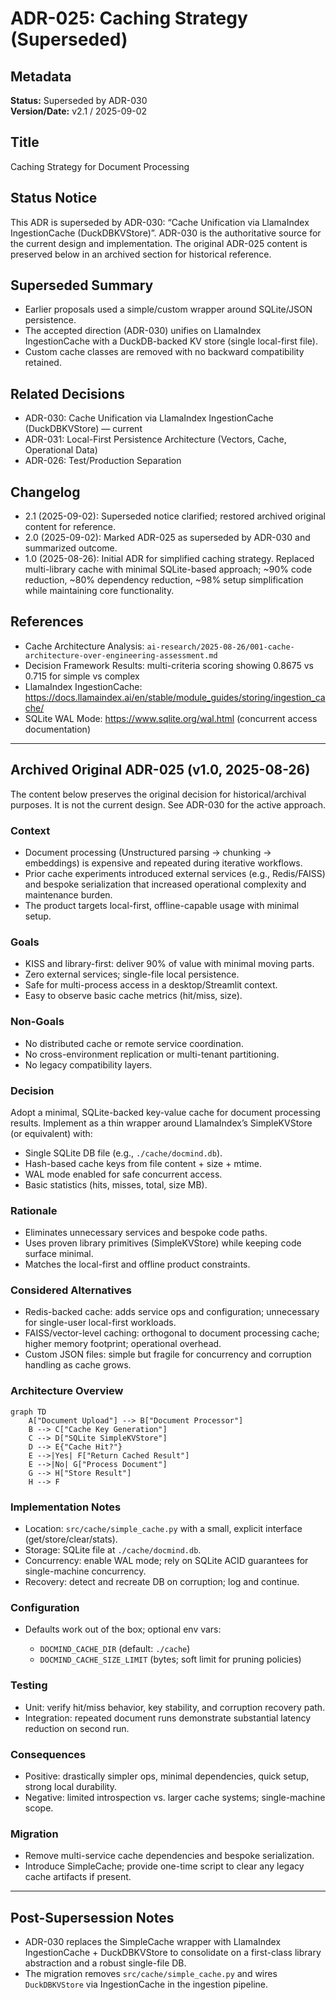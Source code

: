 # ADR-025: Caching Strategy (Superseded)

## Metadata

**Status:** Superseded by ADR-030  
**Version/Date:** v2.1 / 2025-09-02

## Title

Caching Strategy for Document Processing

## Status Notice

This ADR is superseded by ADR-030: “Cache Unification via LlamaIndex IngestionCache (DuckDBKVStore)”. ADR-030 is the authoritative source for the current design and implementation. The original ADR-025 content is preserved below in an archived section for historical reference.

## Superseded Summary

- Earlier proposals used a simple/custom wrapper around SQLite/JSON persistence.
- The accepted direction (ADR-030) unifies on LlamaIndex IngestionCache with a DuckDB-backed KV store (single local-first file).
- Custom cache classes are removed with no backward compatibility retained.

## Related Decisions

- ADR-030: Cache Unification via LlamaIndex IngestionCache (DuckDBKVStore) — current
- ADR-031: Local-First Persistence Architecture (Vectors, Cache, Operational Data)
- ADR-026: Test/Production Separation

## Changelog

- 2.1 (2025-09-02): Superseded notice clarified; restored archived original content for reference.
- 2.0 (2025-09-02): Marked ADR-025 as superseded by ADR-030 and summarized outcome.
- 1.0 (2025-08-26): Initial ADR for simplified caching strategy. Replaced multi-library cache with minimal SQLite-based approach; ~90% code reduction, ~80% dependency reduction, ~98% setup simplification while maintaining core functionality.

## References

- Cache Architecture Analysis: `ai-research/2025-08-26/001-cache-architecture-over-engineering-assessment.md`
- Decision Framework Results: multi-criteria scoring showing 0.8675 vs 0.715 for simple vs complex
- LlamaIndex IngestionCache: <https://docs.llamaindex.ai/en/stable/module_guides/storing/ingestion_cache/>
- SQLite WAL Mode: <https://www.sqlite.org/wal.html> (concurrent access documentation)

---

## Archived Original ADR-025 (v1.0, 2025-08-26)

The content below preserves the original decision for historical/archival purposes. It is not the current design. See ADR-030 for the active approach.

### Context

- Document processing (Unstructured parsing → chunking → embeddings) is expensive and repeated during iterative workflows.
- Prior cache experiments introduced external services (e.g., Redis/FAISS) and bespoke serialization that increased operational complexity and maintenance burden.
- The product targets local-first, offline-capable usage with minimal setup.

### Goals

- KISS and library-first: deliver 90% of value with minimal moving parts.
- Zero external services; single-file local persistence.
- Safe for multi-process access in a desktop/Streamlit context.
- Easy to observe basic cache metrics (hit/miss, size).

### Non-Goals

- No distributed cache or remote service coordination.
- No cross-environment replication or multi-tenant partitioning.
- No legacy compatibility layers.

### Decision

Adopt a minimal, SQLite-backed key-value cache for document processing results. Implement as a thin wrapper around LlamaIndex’s SimpleKVStore (or equivalent) with:

- Single SQLite DB file (e.g., `./cache/docmind.db`).
- Hash-based cache keys from file content + size + mtime.
- WAL mode enabled for safe concurrent access.
- Basic statistics (hits, misses, total, size MB).

### Rationale

- Eliminates unnecessary services and bespoke code paths.
- Uses proven library primitives (SimpleKVStore) while keeping code surface minimal.
- Matches the local-first and offline product constraints.

### Considered Alternatives

- Redis-backed cache: adds service ops and configuration; unnecessary for single-user local-first workloads.
- FAISS/vector-level caching: orthogonal to document processing cache; higher memory footprint; operational overhead.
- Custom JSON files: simple but fragile for concurrency and corruption handling as cache grows.

### Architecture Overview

```mermaid
graph TD
    A["Document Upload"] --> B["Document Processor"]
    B --> C["Cache Key Generation"]
    C --> D["SQLite SimpleKVStore"]
    D --> E{"Cache Hit?"}
    E -->|Yes| F["Return Cached Result"]
    E -->|No| G["Process Document"]
    G --> H["Store Result"]
    H --> F
```

### Implementation Notes

- Location: `src/cache/simple_cache.py` with a small, explicit interface (get/store/clear/stats).
- Storage: SQLite file at `./cache/docmind.db`.
- Concurrency: enable WAL mode; rely on SQLite ACID guarantees for single-machine concurrency.
- Recovery: detect and recreate DB on corruption; log and continue.

### Configuration

- Defaults work out of the box; optional env vars:

  - `DOCMIND_CACHE_DIR` (default: `./cache`)
  - `DOCMIND_CACHE_SIZE_LIMIT` (bytes; soft limit for pruning policies)

### Testing

- Unit: verify hit/miss behavior, key stability, and corruption recovery path.
- Integration: repeated document runs demonstrate substantial latency reduction on second run.

### Consequences

- Positive: drastically simpler ops, minimal dependencies, quick setup, strong local durability.
- Negative: limited introspection vs. larger cache systems; single-machine scope.

### Migration

- Remove multi-service cache dependencies and bespoke serialization.
- Introduce SimpleCache; provide one-time script to clear any legacy cache artifacts if present.

---

## Post-Supersession Notes

- ADR-030 replaces the SimpleCache wrapper with LlamaIndex IngestionCache + DuckDBKVStore to consolidate on a first-class library abstraction and a robust single-file DB.
- The migration removes `src/cache/simple_cache.py` and wires `DuckDBKVStore` via IngestionCache in the ingestion pipeline.
